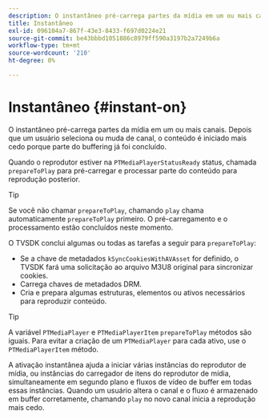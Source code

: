 ```yaml
---
description: O instantâneo pré-carrega partes da mídia em um ou mais canais. Depois que um usuário seleciona ou muda de canal, o conteúdo é iniciado mais cedo porque parte do buffering já foi concluído.
title: Instantâneo
exl-id: 096104a7-867f-43e3-8433-f697d0224e21
source-git-commit: be43bbbd1051886c8979ff590a3197b2a7249b6a
workflow-type: tm+mt
source-wordcount: '210'
ht-degree: 0%

---
```


# Instantâneo {#instant-on}

O instantâneo pré-carrega partes da mídia em um ou mais canais. Depois que um usuário seleciona ou muda de canal, o conteúdo é iniciado mais cedo porque parte do buffering já foi concluído.

Quando o reprodutor estiver na `PTMediaPlayerStatusReady` status, chamada `prepareToPlay` para pré-carregar e processar parte do conteúdo para reprodução posterior.

>[!TIP]
>
>Se você não chamar `prepareToPlay`, chamando `play` chama automaticamente `prepareToPlay` primeiro. O pré-carregamento e o processamento estão concluídos neste momento.

O TVSDK conclui algumas ou todas as tarefas a seguir para `prepareToPlay`:

* Se a chave de metadados `kSyncCookiesWithAVAsset` for definido, o TVSDK fará uma solicitação ao arquivo M3U8 original para sincronizar cookies.
* Carrega chaves de metadados DRM.
* Cria e prepara algumas estruturas, elementos ou ativos necessários para reproduzir conteúdo.

>[!TIP]
>
>A variável `PTMediaPlayer` e `PTMediaPlayerItem` `prepareToPlay` métodos são iguais. Para evitar a criação de um `PTMediaPlayer` para cada ativo, use o `PTMediaPlayerItem` método.

A ativação instantânea ajuda a iniciar várias instâncias do reprodutor de mídia, ou instâncias do carregador de itens do reprodutor de mídia, simultaneamente em segundo plano e fluxos de vídeo de buffer em todas essas instâncias. Quando um usuário altera o canal e o fluxo é armazenado em buffer corretamente, chamando `play` no novo canal inicia a reprodução mais cedo.
